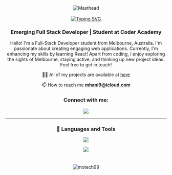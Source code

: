 <div align="center">
  <div style="display: inline-block;">
<img src="https://media.licdn.com/dms/image/D5612AQHmfXu03WIBhA/article-cover_image-shrink_720_1280/0/1689012633580?e=2147483647&v=beta&t=tLTJ7NRLZEh7NzJTurK5kVFyZuhqvEo_QRXMfZEilPs" alt="Masthead" />
  
<div align="center">
  <br>
  <a href="https://git.io/typing-svg" style="display: block; text-align: center;">
    <img src="https://readme-typing-svg.demolab.com?font=Oswald&size=40&pause=1000&color=9470f3&center=true&vCenter=true&width=435&lines=Hi+There+%F0%9F%91%8B+;I'm+Mohammed!" alt="Typing SVG" />
  </a>
</div>
  </div>
  
  <h3>Emerging Full Stack Developer | Student at Coder Academy </h3>
    
   <p>Hello! I'm a Full-Stack Developer student from Melbourne, Australia. I'm passionate about creating engaging web applications. Currently, I'm enhancing my skills by learning React! Apart from coding, I enjoy exploring the sights of Melbourne, staying active, and thinking up new project ideas. Feel free to get in touch!</p>
    

    
<div align="center">
  

👨‍💻 All of my projects are available at [here](https://mohammedhani.com)

📫 How to reach me **mhani9@icloud.com**

### Connect with me:

<p align="center">
  <a href="https://www.linkedin.com/in/mohammed-hani-410709239/">
    <img src="https://skillicons.dev/icons?i=linkedin" />
  </a>
</p>

---

### 🧰 Languages and Tools

<p align="center">
  <a href="https://skillicons.dev">
    <img src="https://skillicons.dev/icons?i=html,css,scss,javascript,nodejs,express,mongodb,python,flask,django,postgresql,react,tailwindcss,jest,git"/>
  </a>
</p>
<p align="center">
  <a href="https://skillicons.dev">
    <img src="https://skillicons.dev/icons?i=vite,heroku" />
  </a>
</p>

#


<p><img src="https://github-readme-streak-stats.herokuapp.com/?user=motech99&theme=material-palenight&hide_border=true" alt="motech99" /></p>
</div>
